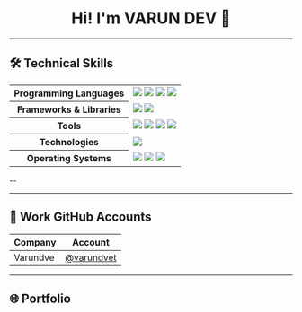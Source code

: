 <h1 align="center">Hi! I'm VARUN DEV 👋</h1>

---

## 🛠️ Technical Skills

<table>
  <tr>
    <th>Programming Languages</th>
    <td>
      <img src="https://img.shields.io/badge/Java-007396?style=flat&logo=java&logoColor=white"/>
      <img src="https://img.shields.io/badge/JavaScript-F7DF1E?style=flat&logo=javascript&logoColor=black"/>
      <img src="https://img.shields.io/badge/C-00599C?style=flat&logo=c&logoColor=white"/>
      <img src="https://img.shields.io/badge/C++-00599C?style=flat&logo=c%2B%2B&logoColor=white"/>
    </td>
  </tr>
  <tr>
    <th>Frameworks & Libraries</th>
    <td>
      <img src="https://img.shields.io/badge/React-61DAFB?style=flat&logo=react&logoColor=black"/>
      <img src="https://img.shields.io/badge/Node.js-339933?style=flat&logo=nodedotjs&logoColor=white"/>
    </td>
  </tr>
  <tr>
    <th>Tools</th>
    <td>
      <img src="https://img.shields.io/badge/VSCode-007ACC?style=flat&logo=visual-studio-code&logoColor=white"/>
      <img src="https://img.shields.io/badge/IntelliJ-000000?style=flat&logo=intellij-idea&logoColor=white"/>
      <img src="https://img.shields.io/badge/Postman-FF6C37?style=flat&logo=postman&logoColor=white"/>
      <img src="https://img.shields.io/badge/Git-F05032?style=flat&logo=git&logoColor=white"/>
    </td>
  </tr>
  <tr>
    <th>Technologies</th>
    <td>
      <img src="https://img.shields.io/badge/GitHub-181717?style=flat&logo=github&logoColor=white"/>
    </td>
  </tr>
  <tr>
    <th>Operating Systems</th>
    <td>
      <img src="https://img.shields.io/badge/Linux-FCC624?style=flat&logo=linux&logoColor=black"/>
      <img src="https://img.shields.io/badge/macOS-000000?style=flat&logo=apple&logoColor=white"/>
      <img src="https://img.shields.io/badge/Windows-0078D6?style=flat&logo=windows&logoColor=white"/>
    </td>
  </tr>
</table>

--

---

## 🏢 Work GitHub Accounts

| Company | Account |
|--------|---------|
| Varundve | [@varundvet](https://github.com/varundve) |

---

## 🌐 Portfolio
